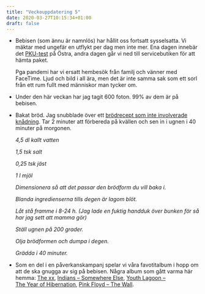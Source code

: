 ```yaml
---
title: "Veckouppdatering 5"
date: 2020-03-27T10:15:34+01:00
draft: false
---
```


- Bebisen (som ännu är namnlös) har hållit oss fortsatt sysselsatta. Vi mäktar med ungefär en utflykt per dag men inte mer. Ena dagen innebär det [PKU-test](https://sv.wikipedia.org/wiki/PKU-test) på Östra, andra dagen går vi ned till servicebutiken för att hämta paket.

	Pga pandemi har vi ersatt hembesök från familj och vänner med FaceTime. Ljud och bild i all ära, men det är inte samma sak som ett sorl från ett rum fullt med människor man tycker om. 
	
- Under den här veckan har jag tagit 600 foton. 99% av dem är på bebisen.
- Bakat bröd. Jag snubblade över ett [brödrecept som inte involverade knådning](https://www.reddit.com/r/Frugal/comments/fmqren/bread_the_staple_of_life_now_is_a_great_time_to/). Tar 2 minuter att förbereda på kvällen och sen in i ugnen i 40 minuter på morgonen.
	
	*4,5 dl kallt vatten*
	
	*1,5 tsk salt*
	
	*0,25 tsk jäst*
	
	*1 l mjöl*

	*Dimensionera så att det passar den brödform du vill baka i.*

	*Blanda ingredienserna tills degen är lagom blöt.*

	*Låt stå framme i 8-24 h. (Jag lade en fuktig handduk över bunken för så har jag sett att mamma gör)*

	*Ställ ugnen på 200 grader.*

	*Olja brödformen och dumpa i degen.*

	*Grädda i 40 minuter.*


- Som en del i en påverkanskampanj spelar vi våra favotitalbum i hopp om att de ska gnugga av sig på bebisen. Några album som gått varma här hemma: [The xx](https://music.apple.com/se/album/xx/325808192), [Indians – Somewhere Else](https://music.apple.com/se/album/somewhere-else/585726996), [Youth Lagoon – The Year of Hibernation](https://music.apple.com/se/album/the-year-of-hibernation/1185722235), [Pink Floyd – The Wall](https://music.apple.com/se/album/the-wall/704273346).